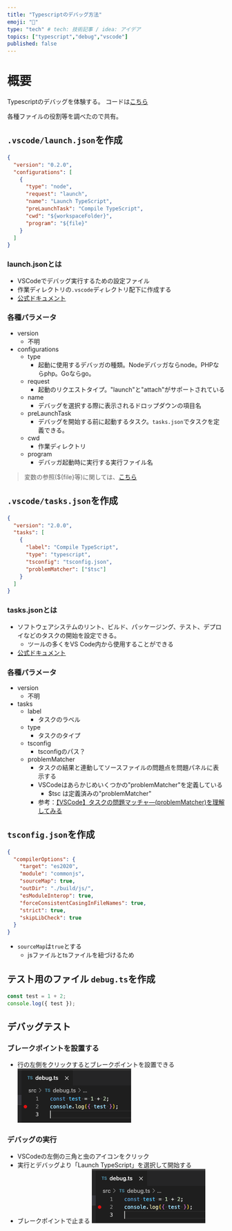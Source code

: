 ```yaml
---
title: "Typescriptのデバッグ方法"
emoji: "📘"
type: "tech" # tech: 技術記事 / idea: アイデア
topics: ["typescript","debug","vscode"]
published: false
---
```


# 概要
Typescriptのデバッグを体験する。
コードは[こちら](https://github.com/NoriyukiMatsumoto/zenn/tree/main/articles/vscode-typescript-debug)

各種ファイルの役割等を調べたので共有。

## `.vscode/launch.json`を作成

```json
{
  "version": "0.2.0",
  "configurations": [
    {
      "type": "node",
      "request": "launch",
      "name": "Launch TypeScript",
      "preLaunchTask": "Compile TypeScript",
      "cwd": "${workspaceFolder}",
      "program": "${file}"
    }
  ]
}

```

### launch.jsonとは
- VSCodeでデバッグ実行するための設定ファイル
- 作業ディレクトリの`.vscode`ディレクトリ配下に作成する
- [公式ドキュメント](https://code.visualstudio.com/docs/editor/debugging#_launchjson-attributes)

### 各種パラメータ
- version
  - 不明
- configurations
  - type
    - 起動に使用するデバッガの種類。Nodeデバッガならnode。PHPならphp。Goならgo。
  - request
    - 起動のリクエストタイプ。"launch"と"attach"がサポートされている
  - name
    - デバッグを選択する際に表示されるドロップダウンの項目名
  - preLaunchTask
    - デバッグを開始する前に起動するタスク。`tasks.json`でタスクを定義できる。
  - cwd
    - 作業ディレクトリ
  - program
    - デバッガ起動時に実行する実行ファイル名

> 変数の参照(${file}等)に関しては、[こちら](https://code.visualstudio.com/docs/editor/variables-reference)

## `.vscode/tasks.json`を作成
```json
{
  "version": "2.0.0",
  "tasks": [
    {
      "label": "Compile TypeScript",
      "type": "typescript",
      "tsconfig": "tsconfig.json",
      "problemMatcher": ["$tsc"]
    }
  ]
}
```

### tasks.jsonとは
- ソフトウェアシステムのリント、ビルド、パッケージング、テスト、デプロイなどのタスクの開始を設定できる。
  - ツールの多くをVS Code内から使用することができる
- [公式ドキュメント](https://code.visualstudio.com/docs/editor/tasks)

### 各種パラメータ
- version
  - 不明
- tasks
  - label
    - タスクのラベル
  - type
    - タスクのタイプ
  - tsconfig
    - tsconfigのパス？ 
  - problemMatcher
    - タスクの結果と連動してソースファイルの問題点を問題パネルに表示する
    - VSCodeはあらかじめいくつかの"problemMatcher"を定義している
      - $tsc は定義済みの"problemMatcher"
    - 参考：[【VSCode】タスクの問題マッチャ―(problemMatcher)を理解してみる](https://note.affi-sapo-sv.com/vscode-task-problemmatcher.php)


## `tsconfig.json`を作成
```tsconfig.json
{
  "compilerOptions": {
    "target": "es2020",
    "module": "commonjs",
    "sourceMap": true,
    "outDir": "./build/js/",
    "esModuleInterop": true,
    "forceConsistentCasingInFileNames": true,
    "strict": true,
    "skipLibCheck": true
  }
}
```

- `sourceMap`は`true`とする
  - jsファイルとtsファイルを紐づけるため


## テスト用のファイル `debug.ts`を作成
```debug.ts
const test = 1 + 2;
console.log({ test });
```

## デバッグテスト
### ブレークポイントを設置する
- 行の左側をクリックするとブレークポイントを設置できる
![](/images/vscode-typescript-debug/breakpoint.png)
### デバッグの実行
- VSCodeの左側の三角と虫のアイコンをクリック
- 実行とデバッグより「Launch TypeScript」を選択して開始する
- ブレークポイントで止まる
![](/images/vscode-typescript-debug/breakpoint.png)